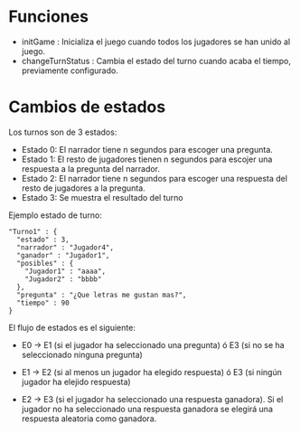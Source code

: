 # Funciones

- initGame : Inicializa el juego cuando todos los jugadores se han unido al juego.
- changeTurnStatus : Cambia el estado del turno cuando acaba el tiempo, previamente configurado.

# Cambios de estados

Los turnos son de 3 estados:

- Estado 0: El narrador tiene n segundos para escoger una pregunta.
- Estado 1: El resto de jugadores tienen n segundos para escojer una respuesta a la pregunta del narrador.
- Estado 2: El narrador tiene n segundos para escoger una respuesta del resto de jugadores a la pregunta.
- Estado 3: Se muestra el resultado del turno

Ejemplo estado de turno:

    "Turno1" : {
      "estado" : 3,
      "narrador" : "Jugador4",
      "ganador" : "Jugador1",
      "posibles" : {
        "Jugador1" : "aaaa",
        "Jugador2" : "bbbb"
      },
      "pregunta" : "¿Que letras me gustan mas?",
      "tiempo" : 90
    }

El flujo de estados es el siguiente:

- E0 -> E1 (si el jugador ha seleccionado una pregunta) ó E3 (si no se ha seleccionado ninguna pregunta)

- E1 -> E2 (si al menos un jugador ha elegido respuesta) ó E3 (si ningún jugador ha elejido respuesta)

- E2 -> E3 (si el jugador ha seleccionado una respuesta ganadora). Si el jugador no ha seleccionado una respuesta ganadora se elegirá una respuesta aleatoria como ganadora.



